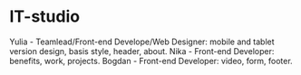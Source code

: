 # IT-studio
Yulia - Teamlead/Front-end Develope/Web Designer:  mobile and tablet version design,   basis style,    header,     about.
Nika - Front-end Developer: benefits,   work,   projects.
Bogdan - Front-end Developer:   video,  form,   footer.